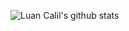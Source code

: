 


![Luan Calil's github stats](https://github-readme-stats.vercel.app/api?username=luancalil&show_icons=true&theme=radical)

